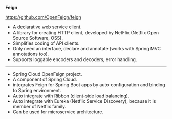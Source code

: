 <strong>Feign</strong>

https://github.com/OpenFeign/feign

<ul>
<li>A declarative web service client.</li>
<li>A library for creating HTTP client, developed by NetFlix (Netflix Open Source Software, OSS).</li>
<li>Simplifies coding of API clients.</li>
<li>Only need an interface, declare and annotate (works with Spring MVC annotations too).</li>
<li>Supports loggable encoders and decoders, error handling.</li>
</ul>

<hr>

<ul>
<li>Spring Cloud OpenFeign project.</li>
<li>A component of Spring Cloud.</li>
<li>integrates Feign for Spring Boot apps by auto-configuration and binding to Spring environment.</li>
<li>Auto integrate with Ribbon (client-side load balancing).</li>
<li>Auto integrate with Eureka (Netflix Service Discovery), because it is member of Netflix family.</li>
<li>Can be used for microservice architecture.</li>
</ul>
